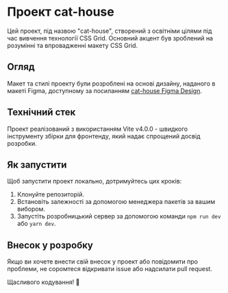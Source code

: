 # Проект cat-house

Цей проект, під назвою "cat-house", створений з освітніми цілями під час вивчення технології CSS Grid. Основний акцент був зроблений на розумінні та впровадженні макету CSS Grid.

## Огляд

Макет та стилі проекту були розроблені на основі дизайну, наданого в макеті Figma, доступному за посиланням [cat-house Figma Design](https://www.figma.com/file/3DeLKaPDewHZeMRYaoU28o/Grids?type=design&node-id=1-158&mode=design).

## Технічний стек

Проект реалізований з використанням Vite v4.0.0 - швидкого інструменту збірки для фронтенду, який надає спрощений досвід розробки.

## Як запустити

Щоб запустити проект локально, дотримуйтесь цих кроків:

1. Клонуйте репозиторій.
2. Встановіть залежності за допомогою менеджера пакетів за вашим вибором.
3. Запустіть розробницький сервер за допомогою команди `npm run dev` або `yarn dev`.

## Внесок у розробку

Якщо ви хочете внести свій внесок у проект або повідомити про проблеми, не соромтеся відкривати issue або надсилати pull request.

Щасливого кодування! 🚀
